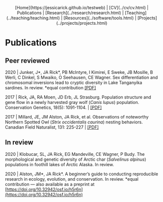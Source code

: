 <center>
[Home](https://jessicarick.github.io/testweb) | [CV](../cv/cv.html) | Publications | [Research](../research/research.html) | [Teaching](../teaching/teaching.html) | [Resources](../software/tools.html) | [Projects](../projects/projects.html)
</center>

# Publications
## Peer reviewed
2020 | Junker, J\*, JA Rick\*, PB McIntyre, I Kimirei, E Sweke, JB Mosille, B Werli, C Dinkel, S Mwaiko, O Seehausen, CE Wagner. Sex differentiation and chromosomal inversions lead to cryptic diversity in Lake Tanganyika sardines. In review.  \*equal contribution [[PDF]](Junker_2020_sardines.pdf)

2017 | Rick, JA, RA Moen, JD Erb, JL Strasburg. Population structure and gene flow in a newly harvested gray wolf (*Canis lupus*) population. Conservation Genetics, 18(5): 1091-1104. | [[PDF]](Rick_2017_wolves.pdf)

2017 | Millard, JE, JM Alston, JA Rick, et al. Observations of noteworthy Northern Spotted Owl (*Strix occidentalis caurina*) nesting behaviors. Canadian Field Naturalist, 131: 225-227 | [[PDF]](Millard_2017_owls.pdf)

## In review
2020 | Klobucar, SL, JA Rick, EG Mandeville, CE Wagner, P Budy. The morphological and genetic diversity of Arctic char (*Salvelinus alpinus*) populations in foothill lakes of Arctic Alaska. In review. 

2020 | Alston, JM\*, JA Rick\*. A beginner’s guide to conducting reproducible research in ecology, evolution, and conservation. In review. \*equal contribution — also available as a preprint at [https://doi.org/10.32942/osf.io/h5r6n](https://doi.org/10.32942/osf.io/h5r6n)
